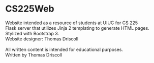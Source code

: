 # CS225Web
Website intended as a resource of students at UIUC for CS 225 <br />
Flask server that utilizes Jinja 2 templating to generate HTML pages. Stylized with Bootstrap 3.<br />
Website designer: Thomas Driscoll
<br />
<br />
All written content is intended for educational purposes. <br />
Written by Thomas Driscoll
